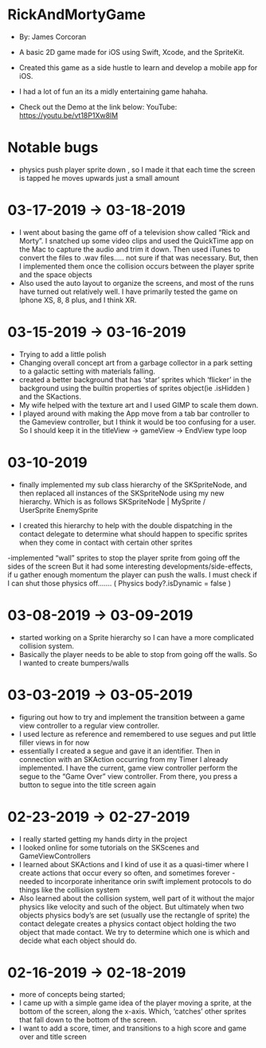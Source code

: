 # RickAndMortyGame
- By: James Corcoran
- A basic 2D game made for iOS using Swift, Xcode, and the SpriteKit.
- Created this game as a side hustle to learn and develop a mobile app for iOS.
- I had a lot of fun an its a midly entertaining game hahaha.

- Check out the Demo at the link below:
YouTube: https://youtu.be/vt18P1Xw8lM 

# Notable bugs
- physics push player sprite down , so I made it that each time the screen is tapped he moves upwards just a small amount

# 03-17-2019 -> 03-18-2019
- I went about basing the game off of a television show called “Rick and Morty”. I snatched up some video clips and used the QuickTime app on the Mac to capture the audio and trim it down. Then used iTunes to convert the files to .wav files….. not sure if that was necessary. But, then I implemented them once the collision occurs between the player sprite and the space objects 
- Also used the auto layout to organize the screens, and most of the runs have turned out relatively well. I have primarily tested the game on Iphone XS, 8, 8 plus, and I think XR.  

# 03-15-2019 -> 03-16-2019
- Trying to add a little polish
- Changing overall concept art from a garbage collector in a park setting to a galactic setting with materials falling.
- created a better background that has ‘star’ sprites which ‘flicker’ in the background using the builtin properties of sprites object(ie .isHidden ) and the SKactions.
- My wife helped with the texture art and I used GIMP to scale them down.
- I played around with making the App move from a tab bar controller to the Gameview controller, but I think it would be too confusing for a user. So I should keep it in the titleView -> gameView -> EndView type loop

# 03-10-2019
- finally implemented my sub class hierarchy of the SKSpriteNode, and then replaced all instances of the SKSpriteNode using my new hierarchy. Which is as follows
			  SKSpriteNode
				      |
			      MySprite
			    /		       \
		UserSprite		EnemySprite

- I created this hierarchy to help with the double dispatching in the contact delegate to determine what should happen to specific sprites when they come in contact with certain other sprites

-implemented “wall” sprites to stop the player sprite from going off the sides of the screen
But it had some interesting developments/side-effects, if u gather enough momentum the player can push the walls. I must check if I can shut those physics off…….  ( Physics body?.isDynamic = false )

# 03-08-2019  -> 03-09-2019
- started working on a Sprite hierarchy so I can have a more complicated collision system.
- Basically the player needs to be able to stop from going off the walls. So I wanted to create bumpers/walls

# 03-03-2019 -> 03-05-2019
- figuring out how to try and implement the transition between a game view controller to a regular view controller. 
- I used lecture as reference and remembered to use segues and put little filler views in for now
- essentially I created a segue and gave it an identifier. Then in connection with an SKAction occurring from my Timer I already implemented. I have the current, game view controller perform the segue to the “Game Over” view controller. From there, you press a button to segue into the title screen again

# 02-23-2019 -> 02-27-2019
- I really started getting my hands dirty in the project
- I looked online for some tutorials on the SKScenes and GameViewControllers
- I learned about SKActions and I kind of use it as a quasi-timer where I create actions that occur every so often, and sometimes forever
-needed  to incorporate inheritance orin swift implement  protocols to do things like the collision system 
- Also learned about the collision system, well part of it without the major physics like velocity and such of the object. But ultimately when two objects physics body’s are set (usually use the rectangle of sprite) the contact delegate creates a physics contact object holding the two object that made contact. We try to determine which one is which and decide what each object should do.


# 02-16-2019 -> 02-18-2019
- more of concepts being started;
- I came up with a simple game idea of the player moving a sprite, at the bottom of the screen, along the x-axis. Which, ‘catches’ other sprites that fall down to the bottom of the screen. 
- I want to add a score, timer, and transitions to a high score and game over and title screen

